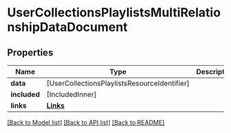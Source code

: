 # UserCollectionsPlaylistsMultiRelationshipDataDocument

## Properties
Name | Type | Description | Notes
------------ | ------------- | ------------- | -------------
**data** | [UserCollectionsPlaylistsResourceIdentifier] |  | [optional] 
**included** | [IncludedInner] |  | [optional] 
**links** | [**Links**](Links.md) |  | 

[[Back to Model list]](../README.md#documentation-for-models) [[Back to API list]](../README.md#documentation-for-api-endpoints) [[Back to README]](../README.md)


